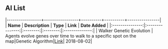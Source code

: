 AI List
-------

|-----------------+-----------------+----------+----------+----------------|
|     __Name__    | __Description__ | __Type__ | __Link__ | __Date Added__ |
|:---------------:|:---------------:|:--------:|:--------:|:--------------:|
| Walker Genetic Evolution | Agents evolve genes over time to walk to a specific spot on the map|Genetic Algorithm|<a href="https://bit.ly/2KmnyKB">Link</a>| 2018-08-02|
